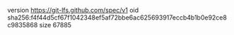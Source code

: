 version https://git-lfs.github.com/spec/v1
oid sha256:f4f44d5cf67f1042348ef5af72bbe6ac625693917eccb4b1b0e92ce8c9835868
size 67885
